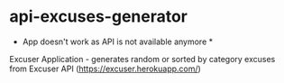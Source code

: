 # api-excuses-generator

* App doesn't work as API is not available anymore *

Excuser Application - generates random or sorted by category excuses from Excuser API (https://excuser.herokuapp.com/)
